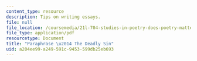 ```yaml
---
content_type: resource
description: Tips on writing essays.
file: null
file_location: /coursemedia/21l-704-studies-in-poetry-does-poetry-matter-fall-2002/a204ee99a249591c9453599db25eb693_Paraphpoems.pdf
file_type: application/pdf
resourcetype: Document
title: "Paraphrase \u2014 The Deadly Sin"
uid: a204ee99-a249-591c-9453-599db25eb693
---
```

